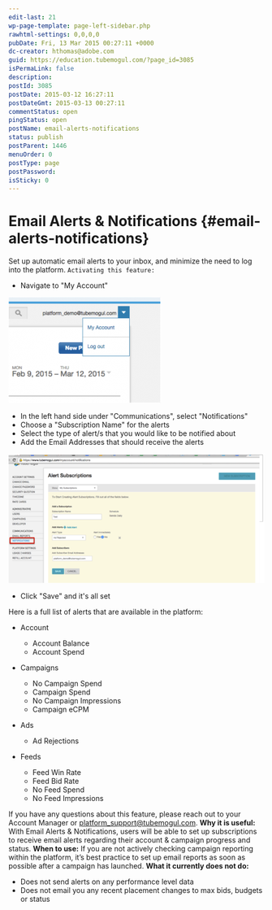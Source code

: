 ```yaml
---
edit-last: 21
wp-page-template: page-left-sidebar.php
rawhtml-settings: 0,0,0,0
pubDate: Fri, 13 Mar 2015 00:27:11 +0000
dc-creator: hthomas@adobe.com
guid: https://education.tubemogul.com/?page_id=3085
isPermaLink: false
description: 
postId: 3085
postDate: 2015-03-12 16:27:11
postDateGmt: 2015-03-13 00:27:11
commentStatus: open
pingStatus: open
postName: email-alerts-notifications
status: publish
postParent: 1446
menuOrder: 0
postType: page
postPassword: 
isSticky: 0
---
```


# Email Alerts & Notifications {#email-alerts-notifications}

Set up automatic email alerts to your inbox, and minimize the need to log into the platform. `Activating this feature:`

* Navigate to "My Account"

[ ![myaccount](assets/myaccount-300x209.png)](assets/myaccount.png) &nbsp;

* In the left hand side under "Communications", select "Notifications"
* Choose a "Subscription Name" for the alerts
* Select the type of alert/s that you would like to be notified about
* Add the Email Addresses that should receive the alerts

[ ![alert](assets/alert.png)](assets/alert.png)

* Click "Save" and it's all set

Here is a full list of alerts that are available in the platform:

* Account

    * Account Balance
    * Account Spend

* Campaigns

    * No Campaign Spend
    * Campaign Spend
    * No Campaign Impressions
    * Campaign eCPM

* Ads

    * Ad Rejections

* Feeds

    * Feed Win Rate
    * Feed Bid Rate
    * No Feed Spend
    * No Feed Impressions

If you have any questions about this feature, please reach out to your Account Manager or platform_support@tubemogul.com. **Why it is useful:** With Email Alerts & Notifications, users will be able to set up subscriptions to receive email alerts regarding their account & campaign progress and status. **When to use:** If you are not actively checking campaign reporting within the platform, it’s best practice to set up email reports as soon as possible after a campaign has launched. **What it currently does not do:**

* Does not send alerts on any performance level data
* Does not email you any recent placement changes to max bids, budgets or status

&nbsp; &nbsp; 